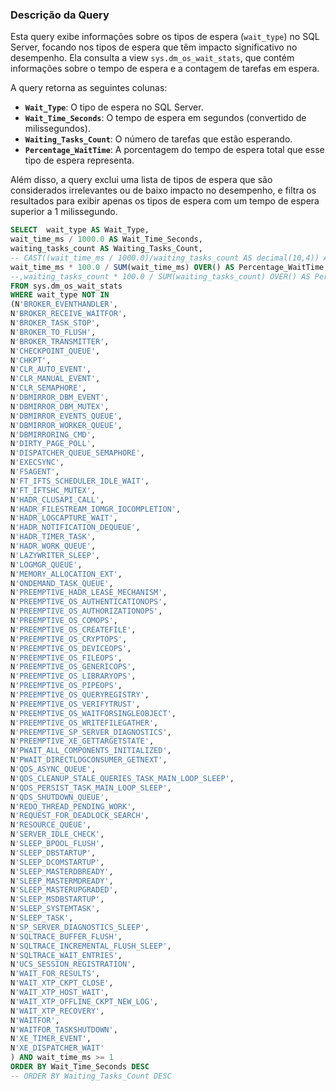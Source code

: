 ### Descrição da Query

Esta query exibe informações sobre os tipos de espera (`wait_type`) no SQL Server, focando nos tipos de espera que têm impacto significativo no desempenho. Ela consulta a view `sys.dm_os_wait_stats`, que contém informações sobre o tempo de espera e a contagem de tarefas em espera.

A query retorna as seguintes colunas:
- **`Wait_Type`**: O tipo de espera no SQL Server.
- **`Wait_Time_Seconds`**: O tempo de espera em segundos (convertido de milissegundos).
- **`Waiting_Tasks_Count`**: O número de tarefas que estão esperando.
- **`Percentage_WaitTime`**: A porcentagem do tempo de espera total que esse tipo de espera representa.

Além disso, a query exclui uma lista de tipos de espera que são considerados irrelevantes ou de baixo impacto no desempenho, e filtra os resultados para exibir apenas os tipos de espera com um tempo de espera superior a 1 milissegundo.

```SQL
SELECT  wait_type AS Wait_Type, 
wait_time_ms / 1000.0 AS Wait_Time_Seconds,
waiting_tasks_count AS Waiting_Tasks_Count,
-- CAST((wait_time_ms / 1000.0)/waiting_tasks_count AS decimal(10,4)) AS AVG_Waiting_Tasks_Count,
wait_time_ms * 100.0 / SUM(wait_time_ms) OVER() AS Percentage_WaitTime
--,waiting_tasks_count * 100.0 / SUM(waiting_tasks_count) OVER() AS Percentage_Count
FROM sys.dm_os_wait_stats
WHERE wait_type NOT IN
(N'BROKER_EVENTHANDLER',
N'BROKER_RECEIVE_WAITFOR',
N'BROKER_TASK_STOP',
N'BROKER_TO_FLUSH',
N'BROKER_TRANSMITTER',
N'CHECKPOINT_QUEUE',
N'CHKPT',
N'CLR_AUTO_EVENT',
N'CLR_MANUAL_EVENT',
N'CLR_SEMAPHORE',
N'DBMIRROR_DBM_EVENT',
N'DBMIRROR_DBM_MUTEX',
N'DBMIRROR_EVENTS_QUEUE',
N'DBMIRROR_WORKER_QUEUE',
N'DBMIRRORING_CMD',
N'DIRTY_PAGE_POLL',
N'DISPATCHER_QUEUE_SEMAPHORE',
N'EXECSYNC',
N'FSAGENT',
N'FT_IFTS_SCHEDULER_IDLE_WAIT',
N'FT_IFTSHC_MUTEX',
N'HADR_CLUSAPI_CALL',
N'HADR_FILESTREAM_IOMGR_IOCOMPLETION',
N'HADR_LOGCAPTURE_WAIT',
N'HADR_NOTIFICATION_DEQUEUE',
N'HADR_TIMER_TASK',
N'HADR_WORK_QUEUE',
N'LAZYWRITER_SLEEP',
N'LOGMGR_QUEUE',
N'MEMORY_ALLOCATION_EXT',
N'ONDEMAND_TASK_QUEUE',
N'PREEMPTIVE_HADR_LEASE_MECHANISM',
N'PREEMPTIVE_OS_AUTHENTICATIONOPS',
N'PREEMPTIVE_OS_AUTHORIZATIONOPS',
N'PREEMPTIVE_OS_COMOPS',
N'PREEMPTIVE_OS_CREATEFILE',
N'PREEMPTIVE_OS_CRYPTOPS',
N'PREEMPTIVE_OS_DEVICEOPS',
N'PREEMPTIVE_OS_FILEOPS',
N'PREEMPTIVE_OS_GENERICOPS',
N'PREEMPTIVE_OS_LIBRARYOPS',
N'PREEMPTIVE_OS_PIPEOPS',
N'PREEMPTIVE_OS_QUERYREGISTRY',
N'PREEMPTIVE_OS_VERIFYTRUST',
N'PREEMPTIVE_OS_WAITFORSINGLEOBJECT',
N'PREEMPTIVE_OS_WRITEFILEGATHER',
N'PREEMPTIVE_SP_SERVER_DIAGNOSTICS',
N'PREEMPTIVE_XE_GETTARGETSTATE',
N'PWAIT_ALL_COMPONENTS_INITIALIZED',
N'PWAIT_DIRECTLOGCONSUMER_GETNEXT',
N'QDS_ASYNC_QUEUE',
N'QDS_CLEANUP_STALE_QUERIES_TASK_MAIN_LOOP_SLEEP',
N'QDS_PERSIST_TASK_MAIN_LOOP_SLEEP',
N'QDS_SHUTDOWN_QUEUE',
N'REDO_THREAD_PENDING_WORK',
N'REQUEST_FOR_DEADLOCK_SEARCH',
N'RESOURCE_QUEUE',
N'SERVER_IDLE_CHECK',
N'SLEEP_BPOOL_FLUSH',
N'SLEEP_DBSTARTUP', 
N'SLEEP_DCOMSTARTUP',
N'SLEEP_MASTERDBREADY', 
N'SLEEP_MASTERMDREADY',
N'SLEEP_MASTERUPGRADED', 
N'SLEEP_MSDBSTARTUP',
N'SLEEP_SYSTEMTASK', 
N'SLEEP_TASK',
N'SP_SERVER_DIAGNOSTICS_SLEEP',
N'SQLTRACE_BUFFER_FLUSH',
N'SQLTRACE_INCREMENTAL_FLUSH_SLEEP',
N'SQLTRACE_WAIT_ENTRIES',
N'UCS_SESSION_REGISTRATION',
N'WAIT_FOR_RESULTS',
N'WAIT_XTP_CKPT_CLOSE',
N'WAIT_XTP_HOST_WAIT',
N'WAIT_XTP_OFFLINE_CKPT_NEW_LOG',
N'WAIT_XTP_RECOVERY',
N'WAITFOR',
N'WAITFOR_TASKSHUTDOWN',
N'XE_TIMER_EVENT',
N'XE_DISPATCHER_WAIT'
) AND wait_time_ms >= 1
ORDER BY Wait_Time_Seconds DESC
-- ORDER BY Waiting_Tasks_Count DESC
```
